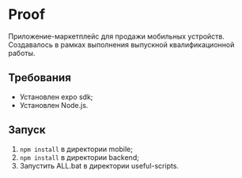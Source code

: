 # Proof

Приложение-маркетплейс для продажи мобильных устройств.
Создавалось в рамках выполнения выпускной квалификационной работы.

## Требования
- Установлен expo sdk;
- Установлен Node.js.

## Запуск
1. `npm install` в директории mobile;
2. `npm install` в директории backend;
3. Запустить ALL.bat в директории useful-scripts.
